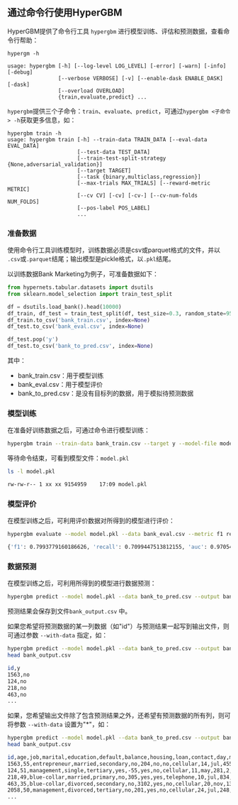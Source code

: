 ## 通过命令行使用HyperGBM


HyperGBM提供了命令行工具 `hypergbm` 进行模型训练、评估和预测数据，查看命令行帮助：
```console
hypergm -h

usage: hypergbm [-h] [--log-level LOG_LEVEL] [-error] [-warn] [-info] [-debug]
                [--verbose VERBOSE] [-v] [--enable-dask ENABLE_DASK] [-dask]
                [--overload OVERLOAD]
                {train,evaluate,predict} ...

```



`hypergbm`提供三个子命令：`train`、`evaluate`、`predict`，可通过`hypergbm <子命令> -h`获取更多信息，如：

```console
hypergbm train -h
usage: hypergbm train [-h] --train-data TRAIN_DATA [--eval-data EVAL_DATA]
                      [--test-data TEST_DATA]
                      [--train-test-split-strategy {None,adversarial_validation}]
                      [--target TARGET]
                      [--task {binary,multiclass,regression}]
                      [--max-trials MAX_TRIALS] [--reward-metric METRIC]
                      [--cv CV] [-cv] [-cv-] [--cv-num-folds NUM_FOLDS]
                      [--pos-label POS_LABEL]
                      ...
```



### 准备数据

使用命令行工具训练模型时，训练数据必须是csv或parquet格式的文件，并以 `.csv`或`.parquet`结尾；输出模型是pickle格式，以`.pkl`结尾。

以训练数据Bank Marketing为例子，可准备数据如下：

```python
from hypernets.tabular.datasets import dsutils
from sklearn.model_selection import train_test_split

df = dsutils.load_bank().head(10000)
df_train, df_test = train_test_split(df, test_size=0.3, random_state=9527)
df_train.to_csv('bank_train.csv', index=None)
df_test.to_csv('bank_eval.csv', index=None)

df_test.pop('y')
df_test.to_csv('bank_to_pred.csv', index=None)

```

其中：
* bank_train.csv：用于模型训练
* bank_eval.csv：用于模型评价
* bank_to_pred.csv：是没有目标列的数据，用于模拟待预测数据



### 模型训练

在准备好训练数据之后，可通过命令进行模型训练：

```bash
hypergbm train --train-data bank_train.csv --target y --model-file model.pkl
```

等待命令结束，可看到模型文件：`model.pkl`
```bash
ls -l model.pkl

rw-rw-r-- 1 xx xx 9154959    17:09 model.pkl
```



### 模型评价

在模型训练之后，可利用评价数据对所得到的模型进行评价：
```bash
hypergbm evaluate --model model.pkl --data bank_eval.csv --metric f1 recall auc

{'f1': 0.7993779160186626, 'recall': 0.7099447513812155, 'auc': 0.9705420982746849}

```



### 数据预测

在模型训练之后，可利用所得到的模型进行数据预测：

```bash
hypergbm predict --model model.pkl --data bank_to_pred.csv --output bank_output.csv
```

预测结果会保存到文件`bank_output.csv` 中。



如果您希望将预测数据的某一列数据（如"id"）与预测结果一起写到输出文件，则可通过参数 `--with-data` 指定，如：

```bash
hypergbm predict --model model.pkl --data bank_to_pred.csv --output bank_output.csv --with-data id
head bank_output.csv

id,y
1563,no
124,no
218,no
463,no
...
```



如果，您希望输出文件除了包含预测结果之外，还希望有预测数据的所有列，则可将参数 `--with-data` 设置为"*"，如：

```bash
hypergbm predict --model model.pkl --data bank_to_pred.csv --output bank_output.csv --with-data '*'
head bank_output.csv

id,age,job,marital,education,default,balance,housing,loan,contact,day,month,duration,campaign,pdays,previous,poutcome,y
1563,55,entrepreneur,married,secondary,no,204,no,no,cellular,14,jul,455,13,-1,0,unknown,no
124,51,management,single,tertiary,yes,-55,yes,no,cellular,11,may,281,2,266,6,failure,no
218,49,blue-collar,married,primary,no,305,yes,yes,telephone,10,jul,834,10,-1,0,unknown,no
463,35,blue-collar,divorced,secondary,no,3102,yes,no,cellular,20,nov,138,1,-1,0,unknown,no
2058,50,management,divorced,tertiary,no,201,yes,no,cellular,24,jul,248,1,-1,0,unknown,no
...
```


